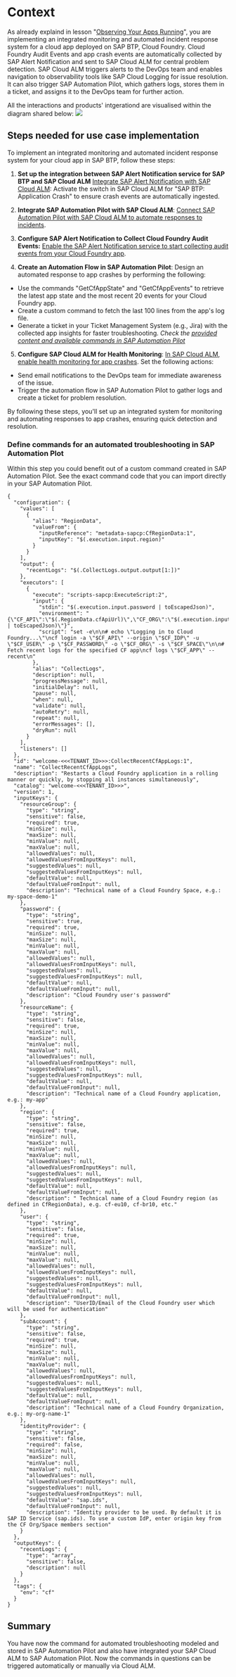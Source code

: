 # Context

As already explaind in lesson "[Observing Your Apps Running]([url](https://learning.sap.com/learning-journeys/discovering-devops-with-sap-btp/observing-your-apps-running-on-sap-btp_b7da3104-1a26-499f-8f02-da0de6917dd8))", you are implementing an integrated monitoring and automated incident response system for a cloud app deployed on SAP BTP, Cloud Foundry. Cloud Foundry Audit Events and app crash events are automatically collected by SAP Alert Notification and sent to SAP Cloud ALM for central problem detection. SAP Cloud ALM triggers alerts to the DevOps team and enables navigation to observability tools like SAP Cloud Logging for issue resolution. It can also trigger SAP Automation Pilot, which gathers logs, stores them in a ticket, and assigns it to the DevOps team for further action.

All the interactions and products' intgerationd are visualised within the diagram shared below: 
![](/exercises/ex5/images/solution-overview.png)

## Steps needed for use case implementation   

To implement an integrated monitoring and automated incident response system for your cloud app in SAP BTP, follow these steps:

1. **Set up the integration between SAP Alert Notification service for SAP BTP and SAP Cloud ALM**
[Integrate SAP Alert Notification with SAP Cloud ALM]([url](https://support.sap.com/en/alm/sap-cloud-alm/operations/expert-portal/health-monitoring/health-monitoring-setup-configuration/health-monitoring-for-sap-btp-cf.html?anchorId=section_322971014_co)): Activate the switch in SAP Cloud ALM for "SAP BTP: Application Crash" to ensure crash events are automatically ingested.

2. **Integrate SAP Automation Pilot with SAP Cloud ALM**: [Connect SAP Automation Pilot with SAP Cloud ALM to automate responses to incidents]([url](https://support.sap.com/en/alm/sap-cloud-alm/operations/expert-portal/operation-automation/automation-pilot.html)).

3. **Configure SAP Alert Notification to Collect Cloud Foundry Audit Events:** [Enable the SAP Alert Notification service to start collecting audit events from your Cloud Foundry app]([url](https://help.sap.com/docs/alert-notification/sap-alert-notification-for-sap-btp/application-events)).

4. **Create an Automation Flow in SAP Automation Pilot**: Design an automated response to app crashes by performing the following:
- Use the commands "GetCfAppState" and "GetCfAppEvents" to retrieve the latest app state and the most recent 20 events for your Cloud Foundry app.
- Create a custom command to fetch the last 100 lines from the app's log file.
- Generate a ticket in your Ticket Management System (e.g., Jira) with the collected app insights for faster troubleshooting.
_Check the [provided content and available commands in SAP Automation Pilot]([url](https://help.sap.com/docs/automation-pilot/automation-pilot/provided-catalogs?version=Cloud))_

5. **Configure SAP Cloud ALM for Health Monitoring**: [In SAP Cloud ALM, enable health monitoring for app crashes]([url](https://community.sap.com/t5/technology-blogs-by-sap/cloud-alm-health-monitoring-for-event-configuration/ba-p/13575560)). Set the following actions:
- Send email notifications to the DevOps team for immediate awareness of the issue.
- Trigger the automation flow in SAP Automation Pilot to gather logs and create a ticket for problem resolution.

By following these steps, you'll set up an integrated system for monitoring and automating responses to app crashes, ensuring quick detection and resolution.


### Define commands for an automated troubleshooting in SAP Automation Plot   
Within this step you could benefit out of a custom command created in SAP Automation Pilot. See the exact command code that you can import directly in your SAP Automation Pilot. 

```
{
  "configuration": {
    "values": [
      {
        "alias": "RegionData",
        "valueFrom": {
          "inputReference": "metadata-sapcp:CfRegionData:1",
          "inputKey": "$(.execution.input.region)"
        }
      }
    ],
    "output": {
      "recentLogs": "$(.CollectLogs.output.output[1:])"
    },
    "executors": [
      {
        "execute": "scripts-sapcp:ExecuteScript:2",
        "input": {
          "stdin": "$(.execution.input.password | toEscapedJson)",
          "environment": "{\"CF_API\":\"$(.RegionData.cfApiUrl)\",\"CF_ORG\":\"$(.execution.input.subAccount)\",\"CF_SPACE\":\"$(.execution.input.resourceGroup)\",\"CF_APP\":\"$(.execution.input.resourceName)\",\"CF_USER\":\"$(.execution.input.user)\",\"CF_IDP\":\"$(.execution.input.identityProvider)\",\"CF_PASSWORD\":\"$(.execution.input.password | toEscapedJson)\"}",
          "script": "set -e\n\n# echo \"Logging in to Cloud Foundry...\"\ncf login -a \"$CF_API\" --origin \"$CF_IDP\" -u \"$CF_USER\" -p \"$CF_PASSWORD\" -o \"$CF_ORG\" -s \"$CF_SPACE\"\n\n# Fetch recent logs for the specified CF app\ncf logs \"$CF_APP\" --recent\n"
        },
        "alias": "CollectLogs",
        "description": null,
        "progressMessage": null,
        "initialDelay": null,
        "pause": null,
        "when": null,
        "validate": null,
        "autoRetry": null,
        "repeat": null,
        "errorMessages": [],
        "dryRun": null
      }
    ],
    "listeners": []
  },
  "id": "welcome-<<<TENANT_ID>>>:CollectRecentCfAppLogs:1",
  "name": "CollectRecentCfAppLogs",
  "description": "Restarts a Cloud Foundry application in a rolling manner or quickly, by stopping all instances simultaneously",
  "catalog": "welcome-<<<TENANT_ID>>>",
  "version": 1,
  "inputKeys": {
    "resourceGroup": {
      "type": "string",
      "sensitive": false,
      "required": true,
      "minSize": null,
      "maxSize": null,
      "minValue": null,
      "maxValue": null,
      "allowedValues": null,
      "allowedValuesFromInputKeys": null,
      "suggestedValues": null,
      "suggestedValuesFromInputKeys": null,
      "defaultValue": null,
      "defaultValueFromInput": null,
      "description": "Technical name of a Cloud Foundry Space, e.g.: my-space-demo-1"
    },
    "password": {
      "type": "string",
      "sensitive": true,
      "required": true,
      "minSize": null,
      "maxSize": null,
      "minValue": null,
      "maxValue": null,
      "allowedValues": null,
      "allowedValuesFromInputKeys": null,
      "suggestedValues": null,
      "suggestedValuesFromInputKeys": null,
      "defaultValue": null,
      "defaultValueFromInput": null,
      "description": "Cloud Foundry user's password"
    },
    "resourceName": {
      "type": "string",
      "sensitive": false,
      "required": true,
      "minSize": null,
      "maxSize": null,
      "minValue": null,
      "maxValue": null,
      "allowedValues": null,
      "allowedValuesFromInputKeys": null,
      "suggestedValues": null,
      "suggestedValuesFromInputKeys": null,
      "defaultValue": null,
      "defaultValueFromInput": null,
      "description": "Technical name of a Cloud Foundry application, e.g.: my-app"
    },
    "region": {
      "type": "string",
      "sensitive": false,
      "required": true,
      "minSize": null,
      "maxSize": null,
      "minValue": null,
      "maxValue": null,
      "allowedValues": null,
      "allowedValuesFromInputKeys": null,
      "suggestedValues": null,
      "suggestedValuesFromInputKeys": null,
      "defaultValue": null,
      "defaultValueFromInput": null,
      "description": " Technical name of a Cloud Foundry region (as defined in CfRegionData), e.g. cf-eu10, cf-br10, etc."
    },
    "user": {
      "type": "string",
      "sensitive": false,
      "required": true,
      "minSize": null,
      "maxSize": null,
      "minValue": null,
      "maxValue": null,
      "allowedValues": null,
      "allowedValuesFromInputKeys": null,
      "suggestedValues": null,
      "suggestedValuesFromInputKeys": null,
      "defaultValue": null,
      "defaultValueFromInput": null,
      "description": "UserID/Email of the Cloud Foundry user which will be used for authentication"
    },
    "subAccount": {
      "type": "string",
      "sensitive": false,
      "required": true,
      "minSize": null,
      "maxSize": null,
      "minValue": null,
      "maxValue": null,
      "allowedValues": null,
      "allowedValuesFromInputKeys": null,
      "suggestedValues": null,
      "suggestedValuesFromInputKeys": null,
      "defaultValue": null,
      "defaultValueFromInput": null,
      "description": "Technical name of a Cloud Foundry Organization, e.g.: my-org-name-1"
    },
    "identityProvider": {
      "type": "string",
      "sensitive": false,
      "required": false,
      "minSize": null,
      "maxSize": null,
      "minValue": null,
      "maxValue": null,
      "allowedValues": null,
      "allowedValuesFromInputKeys": null,
      "suggestedValues": null,
      "suggestedValuesFromInputKeys": null,
      "defaultValue": "sap.ids",
      "defaultValueFromInput": null,
      "description": "Identity provider to be used. By default it is SAP ID Service (sap.ids). To use a custom IdP, enter origin key from the CF Org/Space members section"
    }
  },
  "outputKeys": {
    "recentLogs": {
      "type": "array",
      "sensitive": false,
      "description": null
    }
  },
  "tags": {
    "env": "cf"
  }
}
```

## Summary

You have now the command for automated troubleshooting modeled and stored in SAP Automation Pilot and also have integrated your SAP Cloud ALM to SAP Automation Pilot. Now the commands in questions can be triggered automatically or manually via Cloud ALM. 
